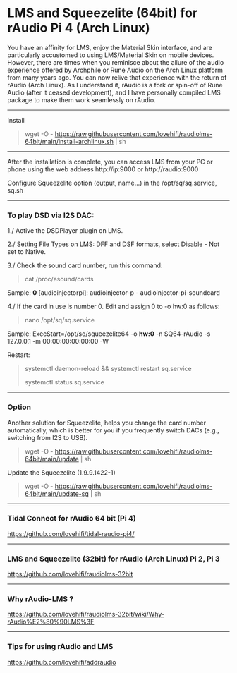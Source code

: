# LMS and Squeezelite (64bit) for rAudio Pi 4 (Arch Linux)
>
You have an affinity for LMS, enjoy the Material Skin interface, and are particularly accustomed to using LMS/Material Skin on mobile devices. However, there are times when you reminisce about the allure of the audio experience offered by Archphile or Rune Audio on the Arch Linux platform from many years ago. You can now relive that experience with the return of rAudio (Arch Linux). As I understand it, rAudio is a fork or spin-off of Rune Audio (after it ceased development), and I have personally compiled LMS package to make them work seamlessly on rAudio.
>
------------------------
Install 
> wget -O - https://raw.githubusercontent.com/lovehifi/raudiolms-64bit/main/install-archlinux.sh | sh
---------
After the installation is complete, you can access LMS from your PC or phone using the web address http://ip:9000 or http://raudio:9000
>
Configure Squeezelite option (output, name...) in the /opt/sq/sq.service, sq.sh
>
--------
### To play DSD via I2S DAC:

1./ Active the DSDPlayer plugin on LMS.
>
2./ Setting File Types on LMS: DFF and DSF formats, select Disable - Not set to Native.
>
3./ Check the sound card number, run this command: 
>
> cat /proc/asound/cards
>
Sample: 
**0** [audioinjectorpi]: audioinjector-p - audioinjector-pi-soundcard

>
4./ If the card in use is number 0. Edit and assign 0 to -o hw:0 as follows:
>
> nano /opt/sq/sq.service
>
Sample:
ExecStart=/opt/sq/squeezelite64 -o **hw:0** -n SQ64-rAudio -s 127.0.0.1 -m 00:00:00:00:00:00 -W
>

>
Restart:
>
> systemctl daemon-reload && systemctl restart sq.service
>
> systemctl status sq.service
---------
### Option
>
>
Another solution for Squeezelite, helps you change the card number automatically, which is better for you if you frequently switch DACs (e.g., switching from I2S to USB).
> wget -O - https://raw.githubusercontent.com/lovehifi/raudiolms-64bit/main/update | sh
>
>
Update the Squeezelite (1.9.9.1422-1)
> wget -O - https://raw.githubusercontent.com/lovehifi/raudiolms-64bit/main/update-sq | sh
----------------------
>


>
### Tidal Connect for rAudio 64 bit (Pi 4)
https://github.com/lovehifi/tidal-raudio-pi4/
>
----------------------
>
### LMS and Squeezelite (32bit) for rAudio (Arch Linux) Pi 2, Pi 3
>
https://github.com/lovehifi/raudiolms-32bit

----------------------

>
### Why rAudio-LMS ?
>
https://github.com/lovehifi/raudiolms-32bit/wiki/Why-rAudio%E2%80%90LMS%3F
>

----------------------
>
### Tips for using rAudio and LMS
>
https://github.com/lovehifi/addraudio
>
